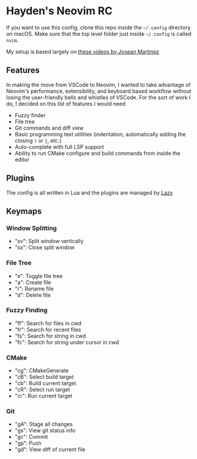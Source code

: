 # Hayden's Neovim RC

If you want to use this config, clone this repo inside the `~/.config` directory on macOS. Make sure that the top level folder just inside `~/.config` is called `nvim`.

My setup is based largely on [these videos by Josean Martinez](https://www.youtube.com/playlist?list=PLnu5gT9QrFg36OehOdECFvxFFeMHhb_07)

## Features

In making the move from VSCode to Neovim, I wanted to take advantage of Neovim's performance, extensibility, and keyboard based workflow without losing the user-friendly bells and whistles of VSCode. For the sort of work I do, I decided on this list of features I would need

- Fuzzy finder
- File tree
- Git commands and diff view
- Basic programming text utilities (indentation, automatically adding the closing `)` or `}`, etc.)
- Auto-complete with full LSP support
- Ability to run CMake configure and build commands from inside the editor

## Plugins

The config is all written in Lua and the plugins are managed by [Lazy](https://github.com/folke/lazy.nvim)

## Keymaps

### Window Splitting

- "<leader>sv": Split window vertically
- "<leader>sx": Close split window

### File Tree

- "<leader>e": Toggle file tree
- "a": Create file
- "r": Rename file
- "d": Delete file

### Fuzzy Finding

- "<leader>ff": Search for files in cwd
- "<leader>fr": Search for recent files
- "<leader>fs": Search for string in cwd
- "<leader>fc": Search for string under cursor in cwd

### CMake

- "<leader>cg": CMakeGenerate
- "<leader>cB": Select build target
- "<leader>cb": Build current target
- "<leader>cR": Select run target
- "<leader>cr": Run current target

### Git

- "<leader>gA": Stage all changes
- "<leader>gs": View git status info
- "<leader>gc": Commit
- "<leader>gp": Push
- "<leader>gd": View diff of current file
